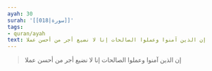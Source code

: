 ```yaml
---
ayah: 30
surah: '[[018|سورة]]'
tags:
- quran/ayah
text: إن الذين آمنوا وعملوا الصالحات إنا لا نضيع أجر من أحسن عملا
---
```

> إن الذين آمنوا وعملوا الصالحات إنا لا نضيع أجر من أحسن عملا
